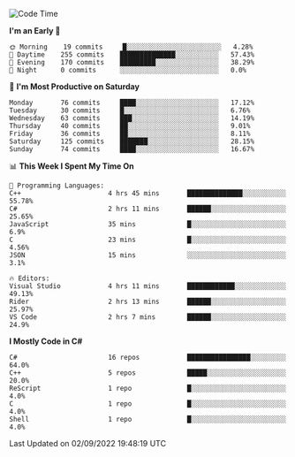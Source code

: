 <!--START_SECTION:waka-->
![Code Time](http://img.shields.io/badge/Code%20Time-813%20hrs%2041%20mins-blue)

**I'm an Early 🐤** 

```text
🌞 Morning    19 commits     █░░░░░░░░░░░░░░░░░░░░░░░░   4.28% 
🌆 Daytime    255 commits    ██████████████░░░░░░░░░░░   57.43% 
🌃 Evening    170 commits    █████████░░░░░░░░░░░░░░░░   38.29% 
🌙 Night      0 commits      ░░░░░░░░░░░░░░░░░░░░░░░░░   0.0%

```
📅 **I'm Most Productive on Saturday** 

```text
Monday       76 commits     ████░░░░░░░░░░░░░░░░░░░░░   17.12% 
Tuesday      30 commits     █░░░░░░░░░░░░░░░░░░░░░░░░   6.76% 
Wednesday    63 commits     ███░░░░░░░░░░░░░░░░░░░░░░   14.19% 
Thursday     40 commits     ██░░░░░░░░░░░░░░░░░░░░░░░   9.01% 
Friday       36 commits     ██░░░░░░░░░░░░░░░░░░░░░░░   8.11% 
Saturday     125 commits    ███████░░░░░░░░░░░░░░░░░░   28.15% 
Sunday       74 commits     ████░░░░░░░░░░░░░░░░░░░░░   16.67%

```


📊 **This Week I Spent My Time On** 

```text
💬 Programming Languages: 
C++                      4 hrs 45 mins       ██████████████░░░░░░░░░░░   55.78% 
C#                       2 hrs 11 mins       ██████░░░░░░░░░░░░░░░░░░░   25.65% 
JavaScript               35 mins             █░░░░░░░░░░░░░░░░░░░░░░░░   6.9% 
C                        23 mins             █░░░░░░░░░░░░░░░░░░░░░░░░   4.56% 
JSON                     15 mins             ░░░░░░░░░░░░░░░░░░░░░░░░░   3.1%

🔥 Editors: 
Visual Studio            4 hrs 11 mins       ████████████░░░░░░░░░░░░░   49.13% 
Rider                    2 hrs 13 mins       ██████░░░░░░░░░░░░░░░░░░░   25.97% 
VS Code                  2 hrs 7 mins        ██████░░░░░░░░░░░░░░░░░░░   24.9%

```

**I Mostly Code in C#** 

```text
C#                       16 repos            ████████████████░░░░░░░░░   64.0% 
C++                      5 repos             █████░░░░░░░░░░░░░░░░░░░░   20.0% 
ReScript                 1 repo              █░░░░░░░░░░░░░░░░░░░░░░░░   4.0% 
C                        1 repo              █░░░░░░░░░░░░░░░░░░░░░░░░   4.0% 
Shell                    1 repo              █░░░░░░░░░░░░░░░░░░░░░░░░   4.0%

```



 Last Updated on 02/09/2022 19:48:19 UTC
<!--END_SECTION:waka-->
